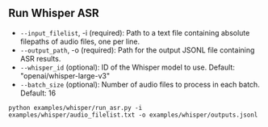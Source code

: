 ## Run Whisper ASR

- `--input_filelist`, -i (required): Path to a text file containing absolute filepaths of audio files, one per line.
- `--output_path`, -o (required): Path for the output JSONL file containing ASR results.
- `--whisper_id` (optional): ID of the Whisper model to use. Default: "openai/whisper-large-v3"
- `--batch_size` (optional): Number of audio files to process in each batch. Default: 16

```
python examples/whisper/run_asr.py -i examples/whisper/audio_filelist.txt -o examples/whisper/outputs.jsonl
```